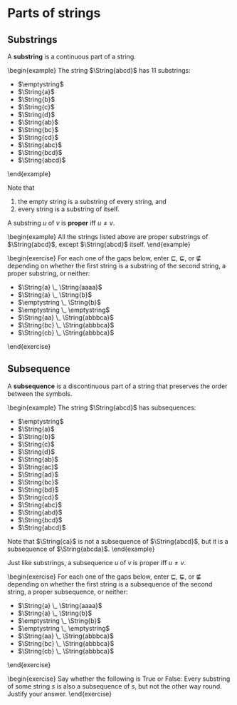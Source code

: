 # Parts of strings

## Substrings

A **substring** is a continuous part of a string.

\begin{example}
The string $\String{abcd}$ has 11 substrings:


- $\emptystring$
- $\String{a}$
- $\String{b}$
- $\String{c}$
- $\String{d}$
- $\String{ab}$
- $\String{bc}$
- $\String{cd}$
- $\String{abc}$
- $\String{bcd}$
- $\String{abcd}$

\end{example}

Note that

1. the empty string is a substring of every string, and
2. every string is a substring of itself.

A substring $u$ of $v$ is **proper** iff $u \neq v$.

\begin{example}
All the strings listed above are proper substrings of $\String{abcd}$, except $\String{abcd}$ itself.
\end{example}

\begin{exercise}
For each one of the gaps below, enter $\sqsubseteq$, $\sqsubsetneq$, or $\not\sqsubseteq$ depending on whether the first string is a substring of the second string, a proper substring, or neither:


- $\String{a} \_ \String{aaaa}$
- $\String{a} \_ \String{b}$
- $\emptystring \_ \String{b}$
- $\emptystring \_ \emptystring$
- $\String{aa} \_ \String{abbbca}$
- $\String{bc} \_ \String{abbbca}$
- $\String{cb} \_ \String{abbbca}$

\end{exercise}

## Subsequence

A **subsequence** is a discontinuous part of a string that preserves the order between the symbols.

\begin{example}
The string $\String{abcd}$ has subsequences:


- $\emptystring$
- $\String{a}$
- $\String{b}$
- $\String{c}$
- $\String{d}$
- $\String{ab}$
- $\String{ac}$
- $\String{ad}$
- $\String{bc}$
- $\String{bd}$
- $\String{cd}$
- $\String{abc}$
- $\String{abd}$
- $\String{bcd}$
- $\String{abcd}$


Note that $\String{ca}$ is not a subsequence of $\String{abcd}$, but it is a subsequence of $\String{abcda}$.
\end{example}

Just like substrings, a subsequence $u$ of $v$ is proper iff $u \neq v$.

\begin{exercise}
For each one of the gaps below, enter $\sqsubseteq$, $\sqsubsetneq$, or $\not\sqsubseteq$ depending on whether the first string is a subsequence of the second string, a proper subsequence, or neither:


- $\String{a} \_ \String{aaaa}$
- $\String{a} \_ \String{b}$
- $\emptystring \_ \String{b}$
- $\emptystring \_ \emptystring$
- $\String{aa} \_ \String{abbbca}$
- $\String{bc} \_ \String{abbbca}$
- $\String{cb} \_ \String{abbbca}$

\end{exercise}

\begin{exercise}
Say whether the following is True or False:
Every substring of some string $s$ is also a subsequence of $s$, but not the other way round.
Justify your answer.
\end{exercise}
